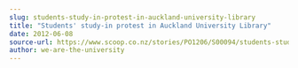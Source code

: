 ```yaml
---
slug: students-study-in-protest-in-auckland-university-library
title: "Students' study-in protest in Auckland University Library"
date: 2012-06-08
source-url: https://www.scoop.co.nz/stories/PO1206/S00094/students-study-in-protest-in-auckland-university-library.htm
author: we-are-the-university
---
```

